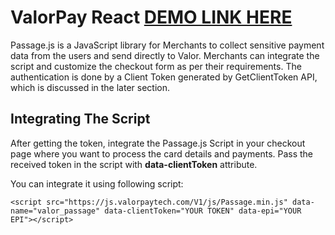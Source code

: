 
# ValorPay React [DEMO LINK HERE](https://valorpay.netlify.app/)

Passage.js is a JavaScript library for Merchants to collect sensitive payment data from the users and send directly to Valor. Merchants can integrate the script and customize the checkout form as per their requirements. The authentication is done by a Client Token generated by GetClientToken API, which is discussed in the later section.

## Integrating The Script

After getting the token, integrate the Passage.js Script in your checkout page where you want to process the card details and payments. Pass the received token in the script with **data-clientToken** attribute.

You can integrate it using following script:

```
<script src="https://js.valorpaytech.com/V1/js/Passage.min.js" data-name="valor_passage" data-clientToken="YOUR TOKEN" data-epi="YOUR EPI"></script>

```
